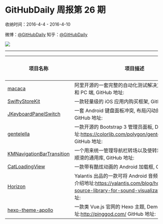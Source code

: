 # GitHubDaily 周报第 26 期

收纳时间：2016-4-4 - 2016-4-10

微博：[@GitHubDaily](https://weibo.com/GitHubDaily)
知乎：[@GitHubDaily](https://www.zhihu.com/people/githubdaily)

![](https://raw.githubusercontent.com/GitHubDaily/GitHubDaily/master/assets/weixin.png)

---

项目名称 | 项目描述 | 示例图 | 微博
--- | --- | --- | ---
[macaca](status.github_url) | 阿里开源的一套完整的自动化测试解决方案, 支持移动端和 PC 端, GitHub 地址: | ![](http://ww1.sinaimg.cn/large/006fiYtfjw1f2rvh473vej30wr0j2jvx.jpg) | [![](https://raw.githubusercontent.com/GitHubDaily/GitHubDaily/master/assets/sina_logo.png)](https://weibo.com/5722964389/DqlXm1WeO)
[SwiftyStoreKit](status.github_url) | 一款轻量级的 iOS 应用内购买框架, GitHub 地址: | ![](http://ww1.sinaimg.cn/large/006fiYtfjw1f2qpvevihdj30ku11279s.jpg) | [![](https://raw.githubusercontent.com/GitHubDaily/GitHubDaily/master/assets/sina_logo.png)](https://weibo.com/5722964389/Dqcx5EoOY)
[JKeyboardPanelSwitch](status.github_url) | 一套 Android 键盘面板冲突, 布局闪动的处理方案, GitHub 地址: | ![](http://ww4.sinaimg.cn/large/006fiYtfjw1f2pk8fqlwng308w0f8dpj.gif) | [![](https://raw.githubusercontent.com/GitHubDaily/GitHubDaily/master/assets/sina_logo.png)](https://weibo.com/5722964389/Dq36kA3zA)
[gentelella](status.github_url) | 一款开源的 Bootstrap 3 管理员面板, Demo 地址:https://colorlib.com/polygon/gentelella/index.html GitHub 地址: | ![](http://ww1.sinaimg.cn/large/006fiYtfjw1f2oem70sc7j30xc0o9wii.jpg) | [![](https://raw.githubusercontent.com/GitHubDaily/GitHubDaily/master/assets/sina_logo.png)](https://weibo.com/5722964389/DpTFRuZTx)
[KMNavigationBarTransition](status.github_url) | 一个用来统一管理导航栏转场以及使转场动画效果更加顺滑的通用库, GitHub 地址: | ![](http://ww1.sinaimg.cn/large/006fiYtfjw1f2n8zkxfm9g309q0hwwqi.gif) | [![](https://raw.githubusercontent.com/GitHubDaily/GitHubDaily/master/assets/sina_logo.png)](https://weibo.com/5722964389/DpKffeJLT)
[CatLoadingView](status.github_url) | 一款带有酷炫动画的 Android 加载框, GitHub 地址: | ![](http://ww4.sinaimg.cn/large/006fiYtfjw1f2m64acwg5g308u0a2ass.gif) | [![](https://raw.githubusercontent.com/GitHubDaily/GitHubDaily/master/assets/sina_logo.png)](https://weibo.com/5722964389/DpFAZyykz)
[Horizon](status.github_url) | Yalantis 出品的一款可将 Android 音频可视化的库, 项目介绍地址:https://yalantis.com/blog/horizon-open-source-library-for-sound-visualization/ GitHub 地址: | ![](http://ww2.sinaimg.cn/large/006fiYtfjw1f2m3dwky1zj30sg0e80vl.jpg) | [![](https://raw.githubusercontent.com/GitHubDaily/GitHubDaily/master/assets/sina_logo.png)](https://weibo.com/5722964389/DpAP044cn)
[hexo-theme-apollo](status.github_url) | 一款类 Vue.js 官网的 Hexo 主题, Demo 地址:http://pinggod.com/ GitHub 地址: | ![](http://ww3.sinaimg.cn/large/006fiYtfjw1f2kxru1a3ej31hk1c4ajj.jpg) | [![](https://raw.githubusercontent.com/GitHubDaily/GitHubDaily/master/assets/sina_logo.png)](https://weibo.com/5722964389/DproBa1Dl)
